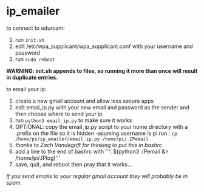 # ip_emailer
to connect to eduroam:
1. run ```init.sh```
2. edit /etc/wpa_supplicant/wpa_supplicant.conf with your username and password
3. run ```sudo reboot```

**WARNING: init.sh appends to files, so running it more than once will result in duplicate entries.**

to email your ip:
1. create a new gmail account and allow less secure apps
2. edit email_ip.py with your new email and password as the sender and then choose where to send your ip
3. run ```python3 email_ip.py``` to make sure it works
4. OPTIONAL: copy the email_ip.py script to your home directory with a .prefix on the file so it is hidden
  -asuming username is pi run : ```cp /home/pi/ip_emailer/email_ip.py /home/pi/.IPemail```
4. *thanks to Zach Vandegrift for thinking to put this in bashrc*
5. add a line to the end of bashrc with ''': $(python3 .IPemail &> /home/pi/.IPlog)'''
6. save, quit, and reboot then pray that it works...

*If you send emails to your regular gmail account they will probably be in spam.*
